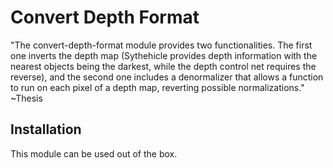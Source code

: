 # Convert Depth Format

"The convert-depth-format module provides two functionalities. The first one inverts the depth map 
(Sythehicle provides depth information with the nearest objects being the darkest, while the depth control net 
requires the reverse), and the second one includes a denormalizer that allows a function to run on each pixel of a 
depth map, reverting possible normalizations." ~Thesis

## Installation
This module can be used out of the box.